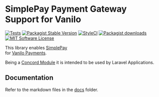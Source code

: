 # SimplePay Payment Gateway Support for Vanilo

[![Tests](https://img.shields.io/github/workflow/status/vanilophp/simplepay/tests/master?style=flat-square)](https://github.com/vanilophp/simplepay/actions?query=workflow%3Atests)
[![Packagist Stable Version](https://img.shields.io/packagist/v/vanilo/simplepay.svg?style=flat-square&label=stable)](https://packagist.org/packages/vanilo/simplepay)
[![StyleCI](https://styleci.io/repos/346685869/shield?branch=master)](https://styleci.io/repos/346685869)
[![Packagist downloads](https://img.shields.io/packagist/dt/vanilo/simplepay.svg?style=flat-square)](https://packagist.org/packages/vanilo/simplepay)
[![MIT Software License](https://img.shields.io/badge/license-MIT-blue.svg?style=flat-square)](LICENSE)

This library enables [SimplePay](https://simplepay.hu/)  
for [Vanilo Payments](https://vanilo.io/docs/master/payments).

Being a [Concord Module](https://konekt.dev/concord/1.9/modules) it is intended to be used by
Laravel Applications.

## Documentation

Refer to the markdown files in the [docs](docs/) folder.
